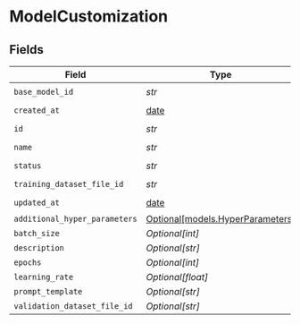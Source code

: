 # ModelCustomization


## Fields

| Field                                                                | Type                                                                 | Required                                                             | Description                                                          |
| -------------------------------------------------------------------- | -------------------------------------------------------------------- | -------------------------------------------------------------------- | -------------------------------------------------------------------- |
| `base_model_id`                                                      | *str*                                                                | :heavy_check_mark:                                                   | N/A                                                                  |
| `created_at`                                                         | [date](https://docs.python.org/3/library/datetime.html#date-objects) | :heavy_check_mark:                                                   | N/A                                                                  |
| `id`                                                                 | *str*                                                                | :heavy_check_mark:                                                   | N/A                                                                  |
| `name`                                                               | *str*                                                                | :heavy_check_mark:                                                   | N/A                                                                  |
| `status`                                                             | *str*                                                                | :heavy_check_mark:                                                   | N/A                                                                  |
| `training_dataset_file_id`                                           | *str*                                                                | :heavy_check_mark:                                                   | N/A                                                                  |
| `updated_at`                                                         | [date](https://docs.python.org/3/library/datetime.html#date-objects) | :heavy_check_mark:                                                   | N/A                                                                  |
| `additional_hyper_parameters`                                        | [Optional[models.HyperParameters]](../models/hyperparameters.md)     | :heavy_minus_sign:                                                   | N/A                                                                  |
| `batch_size`                                                         | *Optional[int]*                                                      | :heavy_minus_sign:                                                   | N/A                                                                  |
| `description`                                                        | *Optional[str]*                                                      | :heavy_minus_sign:                                                   | N/A                                                                  |
| `epochs`                                                             | *Optional[int]*                                                      | :heavy_minus_sign:                                                   | N/A                                                                  |
| `learning_rate`                                                      | *Optional[float]*                                                    | :heavy_minus_sign:                                                   | N/A                                                                  |
| `prompt_template`                                                    | *Optional[str]*                                                      | :heavy_minus_sign:                                                   | N/A                                                                  |
| `validation_dataset_file_id`                                         | *Optional[str]*                                                      | :heavy_minus_sign:                                                   | N/A                                                                  |